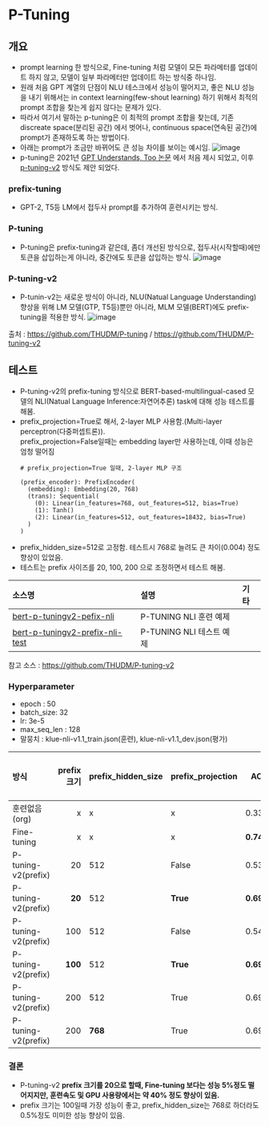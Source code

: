 # P-Tuning
## 개요
- prompt learning 한 방식으로, Fine-tuning 처럼 모델이 모든 파라메터를 업데이트 하지 않고, 모델이 일부 파라메터만 업데이트 하는 방식중 하나임.
- 원래 처음 GPT 계열의 단점이 NLU 테스크에서 성능이 떨어지고, 좋은 NLU 성능을 내기 위해서는 in context learning(few-shout learning) 하기 위해서 최적의
prompt 조합을 찾는게 쉽지 않다는 문제가 있다.
- 따라서 여기서 말하는 p-tuning은 이 최적의 prompt 조합을 찾는데, 기존 discreate space(분리된 공간) 에서 벗어나, 
continuous space(연속된 공간)에 prompt가 존재하도록 하는 방법이다.
- 아래는 prompt가 조금만 바뀌어도 큰 성능 차이를 보이는 예시임.
![image](https://user-images.githubusercontent.com/93692701/178618230-f1d95ec1-1a4e-474e-9660-3016b85c3b8e.png)
- p-tuning은 2021년 [GPT Understands, Too 논문](https://arxiv.org/pdf/2103.10385.pdf) 에서 처음 제시 되었고, 
이후 [p-tuning-v2](https://github.com/THUDM/P-tuning-v2) 방식도 제안 되었다.


### prefix-tuning
- GPT-2, T5등 LM에서 접두사 prompt를 추가하여 훈련시키는 방식.

### P-tuning
- P-tuning은 prefix-tuning과 같은데, 좀더 개선된 방식으로, 접두사(시작할때)에만 토큰을 삽입하는게 아니라, 중간에도 토큰을 삽입하는 방식.
![image](https://user-images.githubusercontent.com/93692701/178617025-0c87e02c-5f00-4e64-b57d-0a601f52d2f0.png)

### P-tuning-v2
- P-tunin-v2는 새로운 방식이 아니라, NLU(Natual Language Understanding) 향상을 위해 LM 모델(GTP, T5등)뿐만 아니라, MLM 모델(BERT)에도 prefix-tuning을 적용한 방식.
![image](https://user-images.githubusercontent.com/93692701/178617332-95bd50c6-35a1-4a22-9987-fb4a20a14d80.png)

출처 : https://github.com/THUDM/P-tuning / https://github.com/THUDM/P-tuning-v2

## 테스트
- P-tuning-v2의 prefix-tuning 방식으로 BERT-based-multilingual-cased 모델의 NLI(Natual Language Inference:자연어추론) task에 대해 성능 테스트를 해봄.
- prefix_projection=True로 해서, 2-layer MLP 사용함.(Multi-layer perceptron(다중퍼셉트론)). 
  <br> prefix_projection=False일때는 embedding layer만 사용하는데, 이때 성능은 엄청 떨어짐
  ```
  # prefix_projection=True 일때, 2-layer MLP 구조
  
  (prefix_encoder): PrefixEncoder(
    (embedding): Embedding(20, 768)
    (trans): Sequential(
      (0): Linear(in_features=768, out_features=512, bias=True)
      (1): Tanh()
      (2): Linear(in_features=512, out_features=18432, bias=True)
    )
  )
  ```
- prefix_hidden_size=512로 고정함. 테스트시 768로 늘려도 큰 차이(0.004) 정도 향상이 있었음.
- 테스트는 prefix 사이즈를 20, 100, 200 으로 조정하면서 테스트 해봄. 

|소스명                    |설명                          | 기타              |
|:-------------------------|:-----------------------------|:------------------|
|[bert-p-tuningv2-pefix-nli](https://github.com/kobongsoo/BERT/blob/master/p-tuning/bert-p-tuningv2-pefix-nli.ipynb)|P-TUNING NLI 훈련 예제||
|[bert-p-tuningv2-prefix-nli-test](https://github.com/kobongsoo/BERT/blob/master/p-tuning/bert-p-tuningv2-prefix-nli-test.ipynb)|P-TUNING NLI 테스트 예제||


참고 소스 : https://github.com/THUDM/P-tuning-v2

### Hyperparameter
- epoch : 50
- batch_size: 32
- lr: 3e-5
- max_seq_len : 128
- 말뭉치 : klue-nli-v1.1_train.json(훈련), klue-nli-v1.1_dev.json(평가)

|방식                 |prefix 크기|prefix_hidden_size|prefix_projection|ACC            |훈련속도/1epoch(초) | 훈련시 GPU 사용량(MIB)  |
|:--------------------|----------:|:-----------------|:----------------|--------------:|-------------------:|-----------------------:|
|훈련없음(org)        |x          |x                 |x                |0.338          |x                   |x                     |
|Fine-tuning          |x          |x                 |x                |**0.743**      |**110**             |**8,194**             |
|P-tuning-v2(prefix)  | 20        |512               |False            |0.531          |50                  |5,374                 |
|P-tuning-v2(prefix)  |**20**     |512               |**True**         |**0.692**      |**60**              |**5,507**             |
|P-tuning-v2(prefix)  | 100       |512               |False            |0.548          |73                   |6,411                |
|P-tuning-v2(prefix)  |**100**    |512               |**True**         |**0.695**      |**77**               |**6,546**            |
|P-tuning-v2(prefix)  | 200       |512               |True             |0.694          |93                   |7,691                |
|P-tuning-v2(prefix)  | 200       |**768**           |True             |0.698          |95                   |7,791                |

### 결론
- P-tuning-v2 **prefix 크기를 20으로 할때, Fine-tuning 보다는 성능 5%정도 떨어지지만, 훈련속도 및 GPU 사용량에서는 약 40% 정도 향상이 있음.**
- prefix 크기는 100일때 가장 성능이 좋고, prefix_hidden_size는 768로 하더라도 0.5%정도 미미한 성능 향상이 있음.
